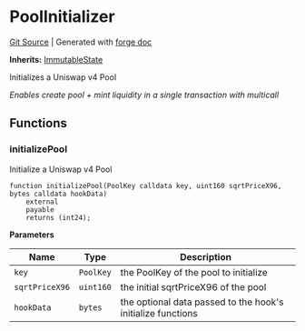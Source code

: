 # PoolInitializer
[Git Source](https://github.com/Uniswap/v4-periphery/blob/47e3c30ae8a0d7c086bf3e41bd0e7e3a854e280b/src/base/PoolInitializer.sol)
| Generated with [forge doc](https://book.getfoundry.sh/reference/forge/forge-doc)

**Inherits:**
[ImmutableState](contracts/v4/reference/periphery/base/ImmutableState.md)

Initializes a Uniswap v4 Pool

*Enables create pool + mint liquidity in a single transaction with multicall*


## Functions
### initializePool

Initialize a Uniswap v4 Pool


```solidity
function initializePool(PoolKey calldata key, uint160 sqrtPriceX96, bytes calldata hookData)
    external
    payable
    returns (int24);
```
**Parameters**

|Name|Type|Description|
|----|----|-----------|
|`key`|`PoolKey`|the PoolKey of the pool to initialize|
|`sqrtPriceX96`|`uint160`|the initial sqrtPriceX96 of the pool|
|`hookData`|`bytes`|the optional data passed to the hook's initialize functions|


